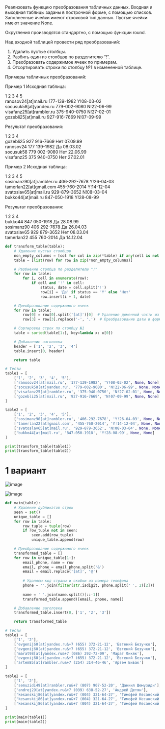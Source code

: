 Реализовать функцию преобразования табличных данных. Входная и выходная таблицы заданы в построчной форме, с помощью списков. Заполненные ячейки имеют строковой тип данных. Пустые ячейки имеют значение None.

Округления производятся стандартно, с помощью функции round.

Над входной таблицей провести ряд преобразований:

1. Удалить пустые столбцы.
2. Разбить один из столбцов по разделителю “!”.
3. Преобразовать содержимое ячеек по примерам.
4. Отсортировать строки по столбцу №1 в измененной таблице.

Примеры табличных преобразований:

Пример 1 Исходная таблица:

1	2	3	4	5
<br>
ranosov24[at]mail.ru	177-139-1982	Y!08-03-02
<br>
socusuk58[at]yandex.ru	779-002-9080	N!22-06-99
<br>
visafanz25[at]rambler.ru	375-940-0750	N!27-02-01
<br>
gozebli25[at]mail.ru	927-916-7669	N!07-09-99

Результат преобразования:

1	2	3	4
<br>
gozebli25	927 916-7669	Нет	07.09.99
<br>
ranosov24	177 139-1982	Да	08.03.02
<br>
socusuk58	779 002-9080	Нет	22.06.99
<br>
visafanz25	375 940-0750	Нет	27.02.01

Пример 2 Исходная таблица:

1	2	3	4	5
<br>
sosimanz90[at]rambler.ru	406-292-7678	Y!26-04-03
<br>
tamerlan22[at]gmail.com	455-760-2014	Y!14-12-04
<br>
svatoslav65[at]mail.ru	929-879-3652	N!08-03-04
<br>
bukko44[at]mail.ru	847-050-1918	Y!28-08-99

Результат преобразования:

1	2	3	4
<br>
bukko44	847 050-1918	Да	28.08.99
<br>
sosimanz90	406 292-7678	Да	26.04.03
<br>
svatoslav65	929 879-3652	Нет	08.03.04
<br>
tamerlan22	455 760-2014	Да	14.12.04

```python
def transform_table(table):
    # Удаление пустых столбцов
    non_empty_columns = [col for col in zip(*table) if any(cell is not None for cell in col)]
    table = [list(row) for row in zip(*non_empty_columns)]

    # Разбиение столбца по разделителю "!"
    for row in table:
        for i, cell in enumerate(row):
            if cell and '!' in cell:
                status, date = cell.split('!')
                row[i] = 'Да' if status == 'Y' else 'Нет'
                row.insert(i + 1, date)

    # Преобразование содержимого ячеек
    for row in table:
        row[0] = row[0].split('[at]')[0]  # Удаление доменной части из email
        row[3] = row[3].replace('-', '.')  # Преобразование даты в формат дд.мм.гг

    # Сортировка строк по столбцу №1
    table = sorted(table[1:], key=lambda x: x[0])

    # Добавление заголовка
    header = ['1', '2', '3', '4']
    table.insert(0, header)

    return table

# Тесты
table1 = [
    ['1', '2', '3', '4', '5'],
    ['ranosov24[at]mail.ru', '177-139-1982', 'Y!08-03-02', None, None],
    ['socusuk58[at]yandex.ru', '779-002-9080', 'N!22-06-99', None, None],
    ['visafanz25[at]rambler.ru', '375-940-0750', 'N!27-02-01', None, None],
    ['gozebli25[at]mail.ru', '927-916-7669', 'N!07-09-99', None, None]
]

table2 = [
    ['1', '2', '3', '4', '5'],
    ['sosimanz90[at]rambler.ru', '406-292-7678', 'Y!26-04-03', None, None],
    ['tamerlan22[at]gmail.com', '455-760-2014', 'Y!14-12-04', None, None],
    ['svatoslav65[at]mail.ru', '929-879-3652', 'N!08-03-04', None, None],
    ['bukko44[at]mail.ru', '847-050-1918', 'Y!28-08-99', None, None]
]

print(transform_table(table1))
print(transform_table(table2))
```

# 1 вариант
![image](https://github.com/mir4sem/python/assets/70198995/0a970ace-0db2-489a-90db-266fd9b8513f)

![image](https://github.com/mir4sem/python/assets/70198995/0847a37d-0b60-44c9-adee-a629221145dc)

```python
def main(table):
    # Удаление дубликатов строк
    seen = set()
    unique_table = []
    for row in table:
        row_tuple = tuple(row)
        if row_tuple not in seen:
            seen.add(row_tuple)
            unique_table.append(row)

    # Преобразование содержимого ячеек
    transformed_table = []
    for row in unique_table[1:]:
        email_phone, name = row
        email, phone = email_phone.split('&')
        email = email.replace('[at]', '@')
        
        # Удаляем код страны и скобки из номера телефона
        phone = ''.join(filter(str.isdigit, phone.split(' ', 2)[2]))
        
        name = ' '.join(name.split()[::-1])
        transformed_table.append([email, phone, name])

    # Добавление заголовка
    transformed_table.insert(0, ['1', '2', '3'])

    return transformed_table

# Тесты
table1 = [
    ['1', '2'],
    ['evgenij60[at]yandex.ru&+7 (655) 372-21-12', 'Евгений Безучко'],
    ['evgenij60[at]yandex.ru&+7 (655) 372-21-12', 'Евгений Безучко'],
    ['marat98[at]yandex.ru&+7 (086) 292-72-09', 'Марат Фикяк'],
    ['evgenij60[at]yandex.ru&+7 (655) 372-21-12', 'Евгений Безучко'],
    ['artem85[at]rambler.ru&+7 (254) 314-46-46', 'Артем Бивак']
]

table2 = [
    ['1', '2'],
    ['semuzidi49[at]rambler.ru&+7 (807) 907-52-20', 'Даниил Шемузиди'],
    ['andrej29[at]yandex.ru&+7 (039) 638-52-27', 'Андрей Детян'],
    ['kesanskij86[at]yandex.ru&+7 (004) 321-64-27', 'Тимофей Кесанский'],
    ['kesanskij86[at]yandex.ru&+7 (004) 321-64-27', 'Тимофей Кесанский'],
    ['kesanskij86[at]yandex.ru&+7 (004) 321-64-27', 'Тимофей Кесанский']
]

print(main(table1))
print(main(table2))
```
